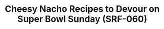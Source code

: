 ---
inv_num: 2021-001
add_credit:
url: 2021-001
title: Cheesy Nacho Recipes to Devour on Super Bowl Sunday (SRF-060)
year: '2021'
display_year: '2021'
medium: Public Web ARChive .WARC file stored on Confier.
dims: Variable
pitch: 6 "Cheesy Nacho Recipes" from Today.com archived — for posterity — using Confier,
  and presented as a publication for NYABF 2021
ps:
live_url: https://conifer.rhizome.org/cory_arcangel/cheesy-nacho-recipes-to-devour-on-super-bowl-sunday
youtube:
related_code:
subheading:
download:
commission:
layout: things-i-made
---